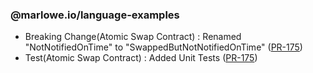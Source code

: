 ### @marlowe.io/language-examples

- Breaking Change(Atomic Swap Contract) : Renamed "NotNotifiedOnTime" to "SwappedButNotNotifiedOnTime" ([PR-175](https://github.com/input-output-hk/marlowe-ts-sdk/pull/175))
- Test(Atomic Swap Contract) : Added Unit Tests ([PR-175](https://github.com/input-output-hk/marlowe-ts-sdk/pull/175))


